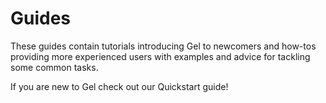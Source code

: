 # Guides

These guides contain tutorials introducing Gel to newcomers and how-tos providing more experienced users with examples and advice for tackling some common tasks.

If you are new to Gel check out our Quickstart guide!

